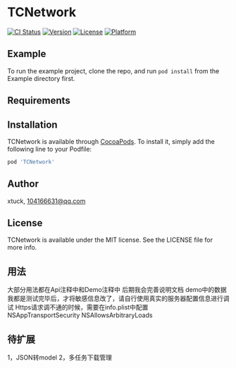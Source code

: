 # TCNetwork

[![CI Status](https://img.shields.io/travis/xtuck/TCNetwork.svg?style=flat)](https://travis-ci.org/xtuck/TCNetwork)
[![Version](https://img.shields.io/cocoapods/v/TCNetwork.svg?style=flat)](https://cocoapods.org/pods/TCNetwork)
[![License](https://img.shields.io/cocoapods/l/TCNetwork.svg?style=flat)](https://cocoapods.org/pods/TCNetwork)
[![Platform](https://img.shields.io/cocoapods/p/TCNetwork.svg?style=flat)](https://cocoapods.org/pods/TCNetwork)

## Example

To run the example project, clone the repo, and run `pod install` from the Example directory first.

## Requirements

## Installation

TCNetwork is available through [CocoaPods](https://cocoapods.org). To install
it, simply add the following line to your Podfile:

```ruby
pod 'TCNetwork'
```

## Author

xtuck, 104166631@qq.com

## License

TCNetwork is available under the MIT license. See the LICENSE file for more info.


## 用法
大部分用法都在Api注释中和Demo注释中
后期我会完善说明文档
demo中的数据我都是测试完毕后，才将敏感信息改了，请自行使用真实的服务器配置信息进行调试
Https请求调不通的时候，需要在info.plist中配置    
<key>NSAppTransportSecurity</key>
<dict>
    <key>NSAllowsArbitraryLoads</key>
    <true/>
</dict>

## 待扩展
1，JSON转model
2，多任务下载管理
